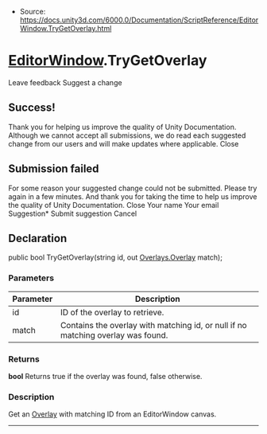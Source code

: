 * Source: https://docs.unity3d.com/6000.0/Documentation/ScriptReference/EditorWindow.TryGetOverlay.html

#  [EditorWindow](https://docs.unity3d.com/6000.0/Documentation/ScriptReference/EditorWindow.html).TryGetOverlay
Leave feedback
Suggest a change
## Success!
Thank you for helping us improve the quality of Unity Documentation. Although we cannot accept all submissions, we do read each suggested change from our users and will make updates where applicable.
Close
## Submission failed
For some reason your suggested change could not be submitted. Please <a>try again</a> in a few minutes. And thank you for taking the time to help us improve the quality of Unity Documentation.
Close
Your name Your email Suggestion* Submit suggestion
Cancel
## Declaration
public bool TryGetOverlay(string id, out [Overlays.Overlay](https://docs.unity3d.com/6000.0/Documentation/ScriptReference/Overlays.Overlay.html) match); 
### Parameters
Parameter | Description  
---|---  
id | ID of the overlay to retrieve.  
match | Contains the overlay with matching id, or null if no matching overlay was found.  
### Returns
**bool** Returns true if the overlay was found, false otherwise. 
### Description
Get an [Overlay](https://docs.unity3d.com/6000.0/Documentation/ScriptReference/Overlays.Overlay.html) with matching ID from an EditorWindow canvas.
* * *
